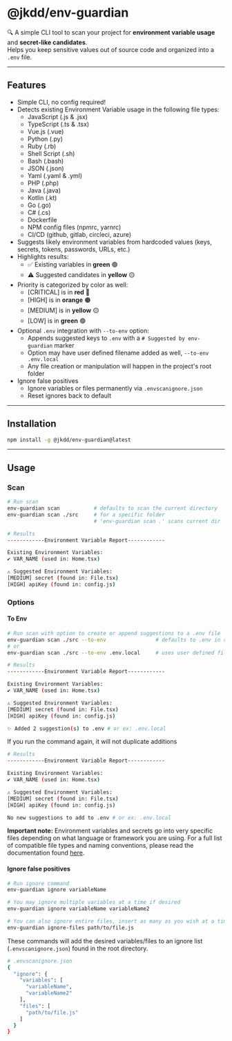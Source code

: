 # @jkdd/env-guardian

🔍 A simple CLI tool to scan your project for **environment variable usage** and **secret-like candidates**.  
Helps you keep sensitive values out of source code and organized into a `.env` file.

---

## Features

- Simple CLI, no config required!
- Detects existing Environment Variable usage in the following file types:
  - JavaScript (.js & .jsx)
  - TypeScript (.ts & .tsx)
  - Vue.js (.vue)
  - Python (.py)
  - Ruby (.rb)
  - Shell Script (.sh)
  - Bash (.bash)
  - JSON (.json)
  - Yaml (.yaml & .yml)
  - PHP (.php)
  - Java (.java)
  - Kotlin (.kt)
  - Go (.go)
  - C# (.cs)
  - Dockerfile
  - NPM config files (npmrc, yarnrc)
  - CI/CD (github, gitlab, circleci, azure)
- Suggests likely environment variables from hardcoded values (keys, secrets, tokens, passwords, URLs, etc.)  
- Highlights results:
  - ✅ Existing variables in **green** 🟢
  - ⚠ Suggested candidates in **yellow** 🟡
- Priority is categorized by color as well:
  - [CRITICAL] is in **red** 🔴
  - [HIGH] is in **orange** 🟠
  - [MEDIUM] is in **yellow** 🟡
  - [LOW] is in **green** 🟢
- Optional `.env` integration with `--to-env` option:
  - Appends suggested keys to `.env` with a `# Suggested by env-guardian` marker
  - Option may have user defined filename added as well, `--to-env .env.local`
  - Any file creation or manipulation will happen in the project's root folder
- Ignore false positives
  - Ignore variables or files permanently via `.envscanignore.json`
  - Reset ignores back to default

---

## Installation

```bash
npm install -g @jkdd/env-guardian@latest
```

---

## Usage
### Scan

```bash
# Run scan
env-guardian scan           # defaults to scan the current directory
env-guardian scan ./src     # for a specific folder
                            # 'env-guardian scan .' scans current dir

# Results
------------Environment Variable Report------------

Existing Environment Variables:
✔ VAR_NAME (used in: Home.tsx)

⚠ Suggested Environment Variables:
[MEDIUM] secret (found in: File.tsx)
[HIGH] apiKey (found in: config.js)
```

### Options
#### To Env

```bash
# Run scan with option to create or append suggestions to a .env file
env-guardian scan ./src --to-env                # defaults to .env in root folder
# or
env-guardian scan ./src --to-env .env.local     # uses user defined filename in root folder

# Results
------------Environment Variable Report------------

Existing Environment Variables:
✔ VAR_NAME (used in: Home.tsx)

⚠ Suggested Environment Variables:
[MEDIUM] secret (found in: File.tsx)
[HIGH] apiKey (found in: config.js)

✨ Added 2 suggestion(s) to .env # or ex: .env.local
```

If you run the command again, it will not duplicate additions

```bash
# Results
------------Environment Variable Report------------

Existing Environment Variables:
✔ VAR_NAME (used in: Home.tsx)

⚠ Suggested Environment Variables:
[MEDIUM] secret (found in: File.tsx)
[HIGH] apiKey (found in: config.js)

No new suggestions to add to .env # or ex: .env.local
```

**Important note:** Environment variables and secrets go into very specific 
files depending on what language or framework you are using. For a full list 
of compatible file types and naming conventions, please read the documentation 
found [here](https://env-guardian.online/docs/env-naming-conventions/env-files).

#### Ignore false positives

```bash
# Run ignore command
env-guardian ignore variableName

# You may ignore multiple variables at a time if desired
env-guardian ignore variableName variableName2

# You can also ignore entire files, insert as many as you wish at a time
env-guardian ignore-files path/to/file.js
```

These commands will add the desired variables/files to an ignore list (`.envscanignore.json`) found in the root directory.

```bash
# .envscanignore.json
{
  "ignore": {
    "variables": [
      "variableName", 
      "variableName2"
    ],
    "files": [
      "path/to/file.js"
    ]
  }
}
```
